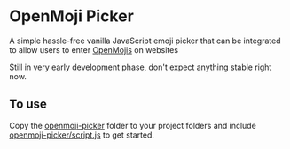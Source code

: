 # OpenMoji Picker
A simple hassle-free vanilla JavaScript emoji picker that can be integrated to allow users to enter [OpenMojis](https://openmoji.org/) on websites

Still in very early development phase, don't expect anything stable right now.

## To use
Copy the [openmoji-picker](openmoji-picker) folder to your project folders and include [openmoji-picker/script.js](openmoji-picker/script.js) to get started.